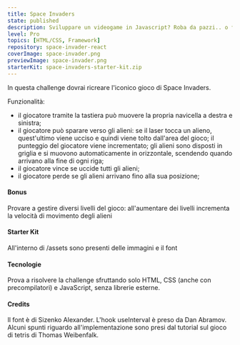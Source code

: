 ```yaml
---
title: Space Invaders
state: published
description: Sviluppare un videogame in Javascript? Roba da pazzi.. o forse no! Mettiti alla prova con Space Invaders!
level: Pro
topics: [HTML/CSS, Framework]
repository: space-invader-react
coverImage: space-invader.png
previewImage: space-invader.png
starterKit: space-invaders-starter-kit.zip
---
```

In questa challenge dovrai ricreare l'iconico gioco di Space Invaders.

Funzionalità:
- il giocatore tramite la tastiera può muovere la propria navicella a destra e sinistra;
- il giocatore può sparare verso gli alieni: se il laser tocca un alieno, quest'ultimo viene ucciso e quindi viene tolto dall'area del gioco; il punteggio del giocatore viene incrementato;
gli alieni sono disposti in griglia e si muovono automaticamente in orizzontale, scendendo quando arrivano alla fine di ogni riga;
- il giocatore vince se uccide tutti gli alieni;
- il giocatore perde se gli alieni arrivano fino alla sua posizione;

#### Bonus
Provare a gestire diversi livelli del gioco: all'aumentare dei livelli incrementa la velocità di movimento degli alieni

#### Starter Kit
All'interno di /assets sono presenti delle immagini e il font

#### Tecnologie
Prova a risolvere la challenge sfruttando solo HTML, CSS (anche con precompilatori) e JavaScript, senza librerie esterne.

#### Credits
Il font è di Sizenko Alexander. L'hook useInterval è preso da Dan Abramov. Alcuni spunti riguardo all'implementazione sono presi dal tutorial sul gioco di tetris di Thomas Weibenfalk.

